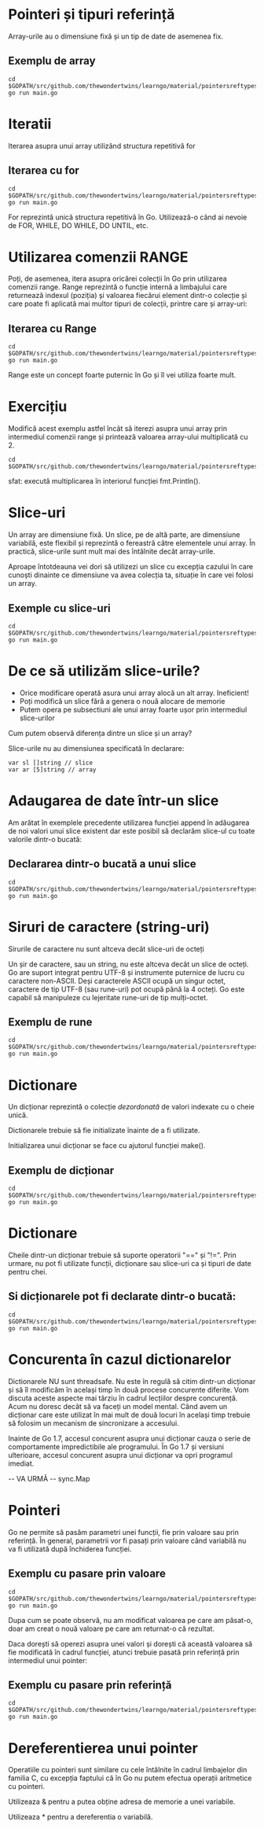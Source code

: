 # Pointeri și tipuri referință

Array-urile au o dimensiune fixă și un tip de date de asemenea fix.

## Exemplu de array

    cd $GOPATH/src/github.com/thewondertwins/learngo/material/pointersreftypes/demos/array
    go run main.go

# Iteratii

Iterarea asupra unui array utilizând structura repetitivă for

## Iterarea cu for

    cd $GOPATH/src/github.com/thewondertwins/learngo/material/pointersreftypes/demos/array
    go run main.go

For reprezintă unică structura repetitivă în Go. Utilizează-o când ai nevoie de FOR, WHILE, DO WHILE, DO UNTIL, etc.

# Utilizarea comenzii RANGE

Poți, de asemenea, itera asupra oricărei colecții în Go prin utilizarea comenzii range. Range reprezintă o funcție internă a limbajului care returnează indexul (poziția) și valoarea fiecărui element dintr-o colecție și care poate fi aplicată mai multor tipuri de colecții, printre care și array-uri:

## Iterarea cu Range

    cd $GOPATH/src/github.com/thewondertwins/learngo/material/pointersreftypes/demos/array
    go run main.go

Range este un concept foarte puternic în Go și îl vei utiliza foarte mult.

# Exercițiu 

Modifică acest exemplu astfel încât să iterezi asupra unui array prin intermediul comenzii range și printează valoarea array-ului multiplicată cu 2.

    cd $GOPATH/src/github.com/thewondertwins/learngo/material/pointersreftypes/exercises/range

sfat: execută multiplicarea în interiorul funcției fmt.Println().

# Slice-uri


Un array are dimensiune fixă. Un slice, pe de altă parte, are dimensiune variabilă, este flexibil și reprezintă o fereastră către elementele unui array. În practică, slice-urile sunt mult mai des întâlnite decât array-urile.

Aproape întotdeauna vei dori să utilizezi un slice cu excepția cazului în care cunoști dinainte ce dimensiune va avea colecția ta, situație în care vei folosi un array.

## Exemple cu slice-uri 

    cd $GOPATH/src/github.com/thewondertwins/learngo/material/pointersreftypes/demos/slice
    go run main.go

# De ce să utilizăm slice-urile?

- Orice modificare operată asura unui array alocă un alt array. Ineficient!
- Poți modifică un slice fără a genera o nouă alocare de memorie
- Putem opera pe subsectiuni ale unui array foarte ușor prin intermediul slice-urilor

Cum putem observă diferența dintre un slice și un array?

Slice-urile nu au dimensiunea specificată în declarare:

    var sl []string // slice
    var ar [5]string // array

# Adaugarea de date într-un slice

Am arătat în exemplele precedente utilizarea funcției append în adăugarea de noi valori unui slice existent dar este posibil să declarăm slice-ul cu toate valorile dintr-o bucată:

## Declararea dintr-o bucată a unui slice

    cd $GOPATH/src/github.com/thewondertwins/learngo/material/pointersreftypes/demos/slice
    go run main.go

# Siruri de caractere (string-uri)

Sirurile de caractere nu sunt altceva decât slice-uri de octeți

Un șir de caractere, sau un string, nu este altceva decât un slice de octeți. Go are suport integrat pentru UTF-8 și instrumente puternice de lucru cu caractere non-ASCII. Deși caracterele ASCII ocupă un singur octet, caractere de tip UTF-8 (sau rune-uri) pot ocupă până la 4 octeți. Go este capabil să manipuleze cu lejeritate rune-uri de tip mulți-octet.

## Exemplu de rune 

    cd $GOPATH/src/github.com/thewondertwins/learngo/material/pointersreftypes/demos/runes
    go run main.go

# Dictionare

Un dicționar reprezintă o colecție _dezordonată_ de valori indexate cu o cheie unică.

Dictionarele trebuie să fie initializate înainte de a fi utilizate.

Initializarea unui dicționar se face cu ajutorul funcției make().

## Exemplu de dicționar 

    cd $GOPATH/src/github.com/thewondertwins/learngo/material/pointersreftypes/demos/maps
    go run main.go

# Dictionare

Cheile dintr-un dicționar trebuie să suporte operatorii "==" și "!=". Prin urmare, nu pot fi utilizate funcții, dicționare sau slice-uri ca și tipuri de date pentru chei.

## Si dicționarele pot fi declarate dintr-o bucată:

    cd $GOPATH/src/github.com/thewondertwins/learngo/material/pointersreftypes/demos/mapsinline
    go run main.go

# Concurenta în cazul dictionarelor

Dictionarele NU sunt threadsafe. Nu este în regulă să citim dintr-un dicționar și să îl modificăm în același timp în două procese concurente diferite. Vom discuta aceste aspecte mai târziu în cadrul lecțiilor despre concurență. Acum nu doresc decât să va faceți un model mental. Când avem un dicționar care este utilizat în mai mult de două locuri în același timp trebuie să folosim un mecanism de sincronizare a accesului.

Inainte de Go 1.7, accesul concurent asupra unui dicționar cauza o serie de comportamente impredictibile ale programului. În Go 1.7 și versiuni ulterioare, accesul concurent asupra unui dicționar va opri programul imediat.

 -- VA URMĂ -- sync.Map

# Pointeri

Go ne permite să pasăm parametri unei funcții, fie prin valoare sau prin referință. În general, parametrii vor fi pasați prin valoare când variabilă nu va fi utilizată după închiderea funcției.

## Exemplu cu pasare prin valoare

    cd $GOPATH/src/github.com/thewondertwins/learngo/material/pointersreftypes/demos/passbyval
    go run main.go

Dupa cum se poate observă, nu am modificat valoarea pe care am păsat-o, doar am creat o nouă valoare pe care am returnat-o că rezultat.

Daca dorești să operezi asupra unei valori și dorești că această valoarea să fie modificată în cadrul funcției, atunci trebuie pasată prin referință prin intermediul unui pointer:

## Exemplu cu pasare prin referință

    cd $GOPATH/src/github.com/thewondertwins/learngo/material/pointersreftypes/demos/passbyref
    go run main.go

# Dereferentierea unui pointer

Operatiile cu pointeri sunt similare cu cele întâlnite în cadrul limbajelor din familia C, cu excepția faptului că în Go nu putem efectua operații aritmetice cu pointeri.

Utilizeaza & pentru a putea obține adresa de memorie a unei variabile.

Utilizeaza * pentru a dereferentia o variabilă.